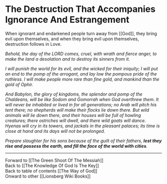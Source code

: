# The Destruction That Accompanies Ignorance And Estrangement

When ignorant and endarkened people turn away from [[God]], they bring evil upon themselves, and when they bring evil upon themselves, destruction follows in Love. 

*Behold, the day of the LORD comes,
cruel, with wrath and fierce anger,
to make the land a desolation
and to destroy its sinners from it.*

*I will punish the world for its evil,
and the wicked for their iniquity;
I will put an end to the pomp of the arrogant,
and lay low the pompous pride of the ruthless.
I will make people more rare than fine gold,
and mankind than the gold of Ophir.*

*And Babylon, the glory of kingdoms,
the splendor and pomp of the Chaldeans,
will be like Sodom and Gomorrah
when God overthrew them.
It will never be inhabited
or lived in for all generations;
no Arab will pitch his tent there;
no shepherds will make their flocks lie down there.
But wild animals will lie down there,
and their houses will be full of howling creatures;
there ostriches will dwell,
and there wild goats will dance.
Hyenas will cry in its towers,
and jackals in the pleasant palaces;
its time is close at hand
and its days will not be prolonged.*

*Prepare slaughter for his sons
because of the guilt of their fathers,
**lest they rise and possess the earth,
and fill the face of the world with cities**.*

___

Forward to [[The Green Shoot Of The Messiah]]  
Back to [[The Knowledge Of God Is The Key]]  
Back to table of contents [[The Way of God]]  
Onward to other [[Lionsberg Wiki Books]]  

